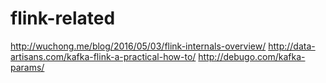 # flink-related

http://wuchong.me/blog/2016/05/03/flink-internals-overview/
http://data-artisans.com/kafka-flink-a-practical-how-to/
http://debugo.com/kafka-params/
